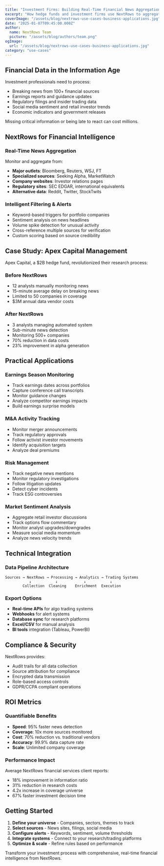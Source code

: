 ```yaml
---
title: "Investment Firms: Building Real-Time Financial News Aggregation Systems"
excerpt: "How hedge funds and investment firms use NextRows to aggregate financial news, earnings reports, and market sentiment for better trading decisions."
coverImage: "/assets/blog/nextrows-use-cases-business-applications.jpg"
date: "2025-01-07T09:45:00.000Z"
author:
  name: NextRows Team
  picture: "/assets/blog/authors/team.png"
ogImage:
  url: "/assets/blog/nextrows-use-cases-business-applications.jpg"
category: "use-cases"
---
```


## Financial Data in the Information Age

Investment professionals need to process:
- Breaking news from 100+ financial sources
- Earnings reports and guidance updates
- Regulatory filings and insider trading data
- Social media sentiment and retail investor trends
- Economic indicators and government releases

Missing critical information or being late to react can cost millions.

## NextRows for Financial Intelligence

### Real-Time News Aggregation

Monitor and aggregate from:
- **Major outlets**: Bloomberg, Reuters, WSJ, FT
- **Specialized sources**: Seeking Alpha, MarketWatch
- **Company websites**: Investor relations pages
- **Regulatory sites**: SEC EDGAR, international equivalents
- **Alternative data**: Reddit, Twitter, StockTwits

### Intelligent Filtering & Alerts

- Keyword-based triggers for portfolio companies
- Sentiment analysis on news headlines
- Volume spike detection for unusual activity
- Cross-reference multiple sources for verification
- Custom scoring based on source credibility

## Case Study: Apex Capital Management

Apex Capital, a $2B hedge fund, revolutionized their research process:

### Before NextRows
- 12 analysts manually monitoring news
- 15-minute average delay on breaking news
- Limited to 50 companies in coverage
- $3M annual data vendor costs

### After NextRows
- 3 analysts managing automated system
- Sub-minute news detection
- Monitoring 500+ companies
- 70% reduction in data costs
- 23% improvement in alpha generation

## Practical Applications

### Earnings Season Monitoring
- Track earnings dates across portfolios
- Capture conference call transcripts
- Monitor guidance changes
- Analyze competitor earnings impacts
- Build earnings surprise models

### M&A Activity Tracking
- Monitor merger announcements
- Track regulatory approvals
- Follow activist investor movements
- Identify acquisition targets
- Analyze deal premiums

### Risk Management
- Track negative news mentions
- Monitor regulatory investigations
- Follow litigation updates
- Detect cyber incidents
- Track ESG controversies

### Market Sentiment Analysis
- Aggregate retail investor discussions
- Track options flow commentary
- Monitor analyst upgrades/downgrades
- Measure social media momentum
- Analyze news velocity trends

## Technical Integration

### Data Pipeline Architecture
```
Sources → NextRows → Processing → Analytics → Trading Systems
           ↓           ↓            ↓           ↓
        Collection  Cleaning    Enrichment  Execution
```

### Export Options
- **Real-time APIs** for algo trading systems
- **Webhooks** for alert systems
- **Database sync** for research platforms
- **Excel/CSV** for manual analysis
- **BI tools** integration (Tableau, PowerBI)

## Compliance & Security

NextRows provides:
- Audit trails for all data collection
- Source attribution for compliance
- Encrypted data transmission
- Role-based access controls
- GDPR/CCPA compliant operations

## ROI Metrics

### Quantifiable Benefits
- **Speed**: 95% faster news detection
- **Coverage**: 10x more sources monitored
- **Cost**: 70% reduction vs. traditional vendors
- **Accuracy**: 99.9% data capture rate
- **Scale**: Unlimited company coverage

### Performance Impact
Average NextRows financial services client reports:
- 18% improvement in information ratio
- 31% reduction in research costs
- 4.2x increase in coverage universe
- 67% faster investment decision time

## Getting Started

1. **Define your universe** - Companies, sectors, themes to track
2. **Select sources** - News sites, filings, social media
3. **Configure alerts** - Keywords, sentiment, volume thresholds
4. **Integrate systems** - Connect to your research/trading platforms
5. **Optimize & scale** - Refine rules based on performance

Transform your investment process with comprehensive, real-time financial intelligence from NextRows.